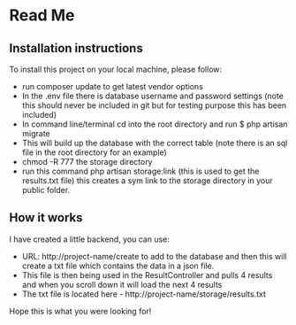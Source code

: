 # Read Me

## Installation instructions

To install this project on your local machine, please follow:

* run composer update to get latest vendor options
* In the .env file there is database username and password settings (note this should never be included in git but for testing purpose this has been included)
* In command line/terminal cd into the root directory and run $ php artisan migrate
* This will build up the database with the correct table (note there is an sql file in the root directory for an example)
* chmod -R 777 the storage directory
* run this command php artisan storage:link (this is used to get the results.txt file) this creates a sym link to the storage directory in your public folder.

## How it works

I have created a little backend, you can use:

* URL: http://project-name/create to add to the database and then this will create a txt file which contains the data in a json file.
* This file is then being used in the ResultController and pulls 4 results and when you scroll down it will load the next 4 results
* The txt file is located here - http://project-name/storage/results.txt

Hope this is what you were looking for!